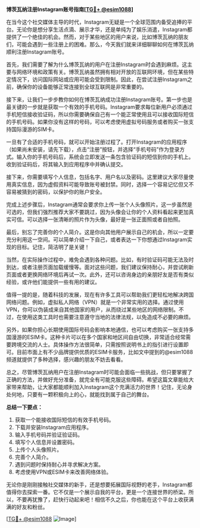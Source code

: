 **博茨瓦纳注册Instagram账号指南[[TG💪+ @esim1088](https://t.me/s/esim1088)]**

在当今这个社交媒体主导的时代，Instagram无疑是一个全球范围内备受追捧的平台。无论你是想分享生活点滴、展示才华，还是单纯为了娱乐消遣，Instagram都提供了一个绝佳的机会。然而，对于某些地区的用户来说，比如博茨瓦纳的朋友们，可能会遇到一些注册上的困难。那么，今天我们就来详细聊聊如何在博茨瓦纳顺利注册Instagram账号。

首先，我们需要了解为什么博茨瓦纳的用户在注册Instagram时会遇到麻烦。这主要与网络环境和政策有关。博茨瓦纳虽然拥有相对开放的互联网环境，但在某些特定情况下，访问国际网站或应用可能会受到限制。因此，在尝试注册Instagram之前，确保你的设备能够正常连接到全球互联网是非常重要的。

接下来，让我们一步步教你如何在博茨瓦纳成功注册Instagram账号。第一步也是最关键的一步就是获取一个有效的手机号码。Instagram要求每位新用户必须通过手机短信接收验证码，所以你需要确保自己有一个能正常使用且可以接收国际短信的手机号码。如果你没有这样的号码，可以考虑使用虚拟号码服务或者购买一张支持国际漫游的SIM卡。

一旦有了合适的手机号码，就可以开始注册过程了。打开Instagram的应用程序（如果尚未安装，请先下载），点击“注册”按钮，并选择“手机号码”作为登录方式。输入你的手机号码后，系统会立即发送一条包含验证码的短信到你的手机上。收到验证码后，将其输入到应用程序中并确认提交。

接下来，你需要填写个人信息，包括名字、用户名以及密码。这里建议大家尽量使用真实信息，因为虚假资料可能导致账号被封禁。同时，选择一个容易记忆但又不容易被猜到的密码，以保护你的账户安全。

完成上述步骤后，Instagram通常会要求你上传一张个人头像照片。这一步虽然是可选的，但我们强烈推荐大家不要跳过，因为头像会让你的个人资料看起来更加真实可信。可以选择一张清晰的照片作为头像，最好是一张正面照或者自拍照。

最后，别忘了完善你的个人简介。这是你向其他用户展示自己的机会，所以一定要充分利用这一空间。可以简单介绍一下自己，或者表达一下你想通过Instagram实现的目标。记住，简洁明了是关键！

当然，在实际操作过程中，难免会遇到各种问题。比如，有时验证码可能无法及时到达，或者注册页面加载缓慢等。面对这些问题，我们建议保持耐心，并尝试刷新页面或者更换网络环境后再试一次。此外，还可以咨询身边的亲朋好友是否有类似经验，或许他们能提供一些有用的建议。

值得一提的是，随着科技的发展，现在有许多工具可以帮助我们更轻松地解决跨国网络问题。例如，虚拟私人网络（VPN）就是一个非常实用的选择。通过使用VPN，你可以伪装成来自其他国家的用户，从而绕过某些地区的网络限制。不过，在使用这类工具时也需要注意遵守当地的法律法规，以免造成不必要的麻烦。

另外，如果你担心长期使用国际号码会影响本地通信，也可以考虑购买一张支持多国漫游的ESIM卡。这种卡片可以在多个国家和地区间自由切换，非常适合经常需要跨境交流的人士。具体操作方法很简单，只需按照说明书上的指引进行设置即可。目前市面上有不少品牌提供优质的ESIM卡服务，比如文中提到的@esim1088频道就提供了多种选择，感兴趣的朋友不妨去看看。

总之，尽管博茨瓦纳用户在注册Instagram时可能会面临一些挑战，但只要掌握了正确的方法，并做好充分准备，就完全有可能克服这些障碍。希望这篇文章能给大家带来帮助，让大家都能顺利加入Instagram这个充满活力的世界！记住，无论身处何地，只要有一颗积极向上的心，就能找到属于自己的舞台。

**总结一下要点：**
1. 获取一个能接收国际短信的有效手机号码。
2. 下载并安装Instagram应用程序。
3. 输入手机号码并验证验证码。
4. 填写个人信息并设置密码。
5. 上传个人头像照片。
6. 完善个人简介。
7. 遇到问题时保持耐心并寻求解决方案。
8. 考虑使用VPN或ESIM卡来改善网络体验。

无论你是刚刚接触社交媒体的新手，还是想要拓展国际视野的老手，Instagram都值得你去探索一番。它不仅是一个展示自我的平台，更是一个连接世界的桥梁。所以，不要再犹豫了，赶快行动起来吧！相信不久之后，你也能在这个平台上收获满满的好友和粉丝。

[[TG💪+ @esim1088](https://t.me/s/esim1088) ![Image](https://i.postimg.cc/4NQfJmqS/Snipaste-2025-05-13-00-14-12.png)]